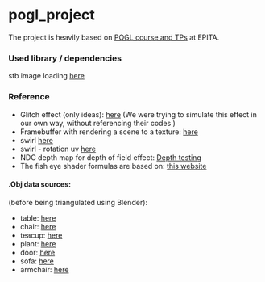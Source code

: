 # pogl_project
The project is heavily based on [POGL course and TPs](http://jo.fabrizio.free.fr/teaching/synt/index.php) at EPITA.

### Used library / dependencies
stb image loading [here](https://github.com/nothings/stb)

### Reference 
 * Glitch effect (only ideas): [here](https://codemyui.com/image-glitch-effect-using-opengl-shading-language/)
   (We were trying to simulate this effect in our own way, without referencing their codes ) 
 * Framebuffer with rendering a scene to a texture: [here](https://learnopengl.com/Advanced-OpenGL/Framebuffers)
 * swirl [here](http://supercomputingblog.com/openmp/image-twist-and-swirl-algorithm/)
 * swirl - rotation uv [here](https://matthew-brett.github.io/teaching/rotation_2d.html)
 * NDC depth map for depth of field effect: [Depth testing](https://learnopengl.com/Advanced-OpenGL/Depth-testing)
 * The fish eye shader formulas are based on: [this website](http://paulbourke.net/dome/fisheye/)
 
#### .Obj data sources:
(before being triangulated using Blender):
 * table: [here](https://free3d.com/3d-model/straight-leg-coffee-tablepine-v1--697100.html)
 * chair: [here](https://free3d.com/3d-model/chair-255345.html)
 * teacup: [here](https://free3d.com/3d-model/cup-933734.html)
 * plant: [here](https://free3d.com/3d-model/house-plant-01-60848.html)
 * door: [here](https://free3d.com/3d-model/-wooden-door-v3--266879.html)
 * sofa: [here](https://free3d.com/3d-model/casual-sofa-denim-v1--415793.html)
 * armchair: [here](https://free3d.com/3d-model/chair---artichoke-580579.html)